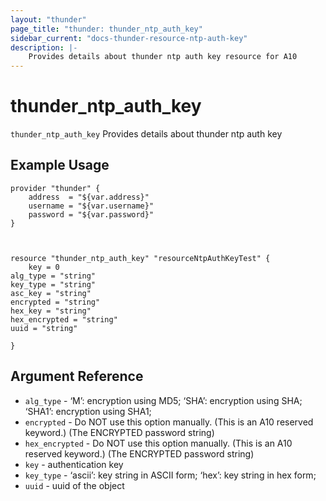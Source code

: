 ```yaml
---
layout: "thunder"
page_title: "thunder: thunder_ntp_auth_key"
sidebar_current: "docs-thunder-resource-ntp-auth-key"
description: |-
	Provides details about thunder ntp auth key resource for A10
---
```


# thunder\_ntp\_auth\_key

`thunder_ntp_auth_key` Provides details about thunder ntp auth key
## Example Usage


```hcl
provider "thunder" {
    address  = "${var.address}"
    username = "${var.username}"  
    password = "${var.password}"
}



resource "thunder_ntp_auth_key" "resourceNtpAuthKeyTest" {
	key = 0
alg_type = "string"
key_type = "string"
asc_key = "string"
encrypted = "string"
hex_key = "string"
hex_encrypted = "string"
uuid = "string"
 
}

```

## Argument Reference

* `alg_type` - ‘M’: encryption using MD5; ‘SHA’: encryption using SHA; ‘SHA1’: encryption using SHA1;
* `encrypted` - Do NOT use this option manually. (This is an A10 reserved keyword.) (The ENCRYPTED password string)
* `hex_encrypted` - Do NOT use this option manually. (This is an A10 reserved keyword.) (The ENCRYPTED password string)
* `key` - authentication key
* `key_type` - ‘ascii’: key string in ASCII form; ‘hex’: key string in hex form;
* `uuid` - uuid of the object


